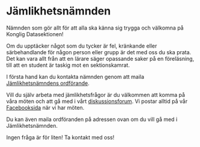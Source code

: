 # Jämlikhetsnämnden

Nämnden som gör allt för att alla ska känna sig trygga och välkomna på Konglig Datasektionen!

Om du upptäcker något som du tycker är fel, kränkande eller särbehandlande för någon person eller grupp är det med oss du ska prata. Det kan vara allt från att en lärare säger opassande saker på en föreläsning, till att en student är taskig mot en sektionskamrat.

I första hand kan du kontakta nämnden genom att maila [Jämlikhetsnämndens ordförande](mailto:jamlikordf@d.kth.se).

Vill du själv arbeta med jämlikhetsfrågor är du välkommen att komma på våra möten och att gå med i vårt [diskussionsforum](https://www.facebook.com/groups/jmldiskussion/). Vi postar alltid på vår [Facebooksida](https://www.facebook.com/jamlikhetsnamnden/) när vi har möten.

Du kan även maila ordföranden på adressen ovan om du vill gå med i Jämlikhetsnämnden.

Ingen fråga är för liten! Ta kontakt med oss!
